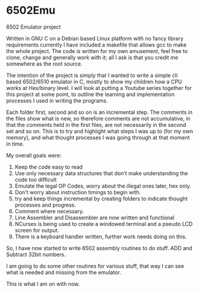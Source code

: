 # 6502Emu
6502 Emulator project

Written in GNU C on a Debian based Linux platform with no fancy library requirements currently
I have included a makefile that allows gcc to make the whole project.
The code is written for my own amusement, feel free to clone, change and generally work with it;
all I ask is that you credit me somewhere as the root source.

The intention of the project is simply that I wanted to write a simple cli based 6502/6510 emulator in C,
mostly to show my children how a CPU works at Hex/binary level.  I will look at putting a Youtube series together
for this project at some point, to outline the learning and implementation processes I used in writing the programs.

Each folder first, second and so on is an incremental step.  The comments in the files show what is new, so therefore
comments are not accumulative, in that the comments held in the first files, are not necessarily in the second set and so
on.  This is to try and highlight what steps I was up to (for my own memory), and what thought processes I was going through
at that moment in time.

My overall goals were:

1. Keep the code easy to read
2. Use only necessary data structures that don't make understanding the code too difficult
3. Emulate the legal OP Codes, worry about the illegal ones later, hex only.
4. Don't worry about instruction timings to begin with.
5. try and keep things incremental by creating folders to indicate thought processes and progress.
6. Comment where necessary.
7. Line Assembler and Disassembler are now written and functional
8. NCurses is being used to create a windowed terminal and a pseudo LCD screen for output.
9. There is a keyboard handler written, further work needs doing on this.

So, I have now started to write 6502 assembly routines to do stuff.  ADD and Subtract 32bit numbers.

I am going to do some other routines for various stuff, that way I can see what is needed and missing from the emulator.

This is what I am on with now.
